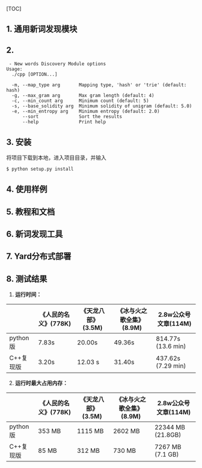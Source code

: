 [TOC]

## 1. 通用新词发现模块


## 2. 

```text
 - New words Discovery Module options
Usage:
  ./cpp [OPTION...]

  -m, --map_type arg       Mapping type, 'hash' or 'trie' (default: hash)
  -g, --max_gram arg       Max gram length (default: 4)
  -c, --min_count arg      Minimum count (default: 5)
  -s, --base_solidity arg  Minimum solidity of unigram (default: 5.0)
  -e, --min_entropy arg    Minimum entropy (default: 2.0)
      --sort               Sort the results
      --help               Print help
```





## 3. 安装

将项目下载到本地，进入项目目录，并输入

```bash
$ python setup.py install
```



## 4. 使用样例


## 5. 教程和文档


## 6. 新词发现工具


## 7. Yard分布式部署

## 8. 测试结果

1. **运行时间：**

|           | 《人民的名义》(778K) | 《天龙八部》(3.5M) | 《冰与火之歌全集》(8.9M) | 2.8w公众号文章(114M) |
| --------- | -------------------- | ------------------ | ------------------------ | -------------------- |
| python版  | 7.83s                | 20.00s             | 49.36s                   | 814.77s (13.6 min)   |
| C++复现版 | 3.20s                | 12.03 s            | 31.40s                   | 437.62s (7.29 min)   |

2. **运行时最大占用内存：**

|           | 《人民的名义》(778K) | 《天龙八部》(3.5M) | 《冰与火之歌全集》(8.9M) | 2.8w公众号文章(114M) |
| --------- | -------------------- | ------------------ | ------------------------ | -------------------- |
| python版  | 353 MB               | 1115 MB            | 2602 MB                  | 22344 MB (21.8GB)    |
| C++复现版 | 85 MB                | 312 MB             | 730 MB                   | 7267 MB (7.1 GB)     |

